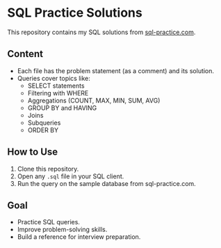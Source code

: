 # SQL Practice Solutions

This repository contains my SQL solutions from [sql-practice.com](https://www.sql-practice.com).

## Content
- Each file has the problem statement (as a comment) and its solution.
- Queries cover topics like:
  - SELECT statements
  - Filtering with WHERE
  - Aggregations (COUNT, MAX, MIN, SUM, AVG)
  - GROUP BY and HAVING
  - Joins
  - Subqueries
  - ORDER BY

## How to Use
1. Clone this repository.
2. Open any `.sql` file in your SQL client.
3. Run the query on the sample database from sql-practice.com.

## Goal
- Practice SQL queries.
- Improve problem-solving skills.
- Build a reference for interview preparation.
